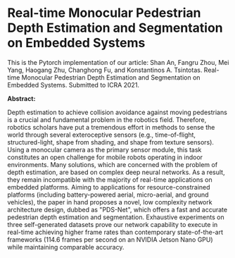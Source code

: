 # Real-time Monocular Pedestrian Depth Estimation and Segmentation on Embedded Systems

This is the Pytorch implementation of our article: Shan An, Fangru Zhou, Mei Yang, Haogang Zhu, Changhong Fu, and Konstantinos A. Tsintotas. Real-time Monocular Pedestrian Depth Estimation and Segmentation on Embedded Systems. Submitted to ICRA 2021.

**Abstract:** 

Depth estimation to achieve collision avoidance against moving pedestrians is a crucial and fundamental problem in the robotics field. Therefore, robotics scholars have put a tremendous effort in methods to sense the world through several exteroceptive sensors (e.g., time-of-flight, structured-light, shape from shading, and shape from texture sensors). Using a monocular camera as the primary sensor module, this task constitutes an open challenge for mobile robots operating in indoor environments. Many solutions, which are concerned with the problem of depth estimation, are based on complex deep neural networks. As a result, they remain incompatible with the majority of real-time applications on embedded platforms. Aiming to applications for resource-constrained platforms (including battery-powered aerial, micro-aerial, and ground vehicles), the paper in hand proposes a novel, low complexity network architecture design, dubbed as "PDS-Net", which offers a fast and accurate pedestrian depth estimation and segmentation. Exhaustive experiments on three self-generated datasets prove our network capability to execute in real-time achieving higher frame rates than contemporary state-of-the-art frameworks (114.6 frames per second on an NVIDIA Jetson Nano GPU) while maintaining comparable accuracy.
